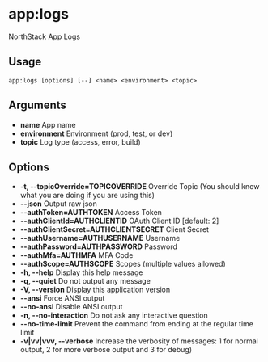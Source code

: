 # app:logs

NorthStack App Logs

## Usage
`app:logs [options] [--] <name> <environment> <topic>`

## Arguments
* **name**
  App name
* **environment**
  Environment (prod, test, or dev)
* **topic**
  Log type (access, error, build)

## Options
* **-t, --topicOverride=TOPICOVERRIDE**
  Override Topic (You should know what you are doing if you are using this)
* **--json**
  Output raw json
* **--authToken=AUTHTOKEN**
  Access Token
* **--authClientId=AUTHCLIENTID**
  OAuth Client ID [default: 2]
* **--authClientSecret=AUTHCLIENTSECRET**
  Client Secret
* **--authUsername=AUTHUSERNAME**
  Username
* **--authPassword=AUTHPASSWORD**
  Password
* **--authMfa=AUTHMFA**
  MFA Code
* **--authScope=AUTHSCOPE**
  Scopes (multiple values allowed)
* **-h, --help**
  Display this help message
* **-q, --quiet**
  Do not output any message
* **-V, --version**
  Display this application version
* **--ansi**
  Force ANSI output
* **--no-ansi**
  Disable ANSI output
* **-n, --no-interaction**
  Do not ask any interactive question
* **--no-time-limit**
  Prevent the command from ending at the regular time limit
* **-v|vv|vvv, --verbose**
  Increase the verbosity of messages: 1 for normal output, 2 for more verbose output and 3 for debug)